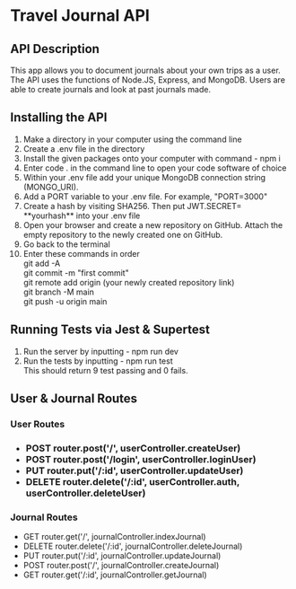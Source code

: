 <h1>Travel Journal API</h1>

<h2>API Description</h2>

<p>This app allows you to document journals about your own trips as a user. The API uses the functions of Node.JS, Express, and MongoDB. Users are able to create journals and look at past journals made.</p>

<h2>Installing the API</h2>
<ol>
  <li>Make a directory in your computer using the command line</li>
  <liInitialize an empty git repository with git init and clone my repository onto your machine using SSH</li>
  <li>Create a .env file in the directory</li>
  <li>Install the given packages onto your computer with command - npm i</li>
  <li>Enter code . in the command line to open your code software of choice</li>
  <li>Within your .env file add your unique MongoDB connection string (MONGO_URI).</li>
    <li>Add a PORT variable to your .env file. For example, "PORT=3000"</li>
    <li>Create a hash by visiting SHA256. Then put JWT.SECRET= **yourhash** into your .env file</li>
    <li>Open your browser and create a new repository on GitHub. Attach the empty repository to the newly created one on GitHub.
</li>
    <li>Go back to the terminal
</li>
    <li>Enter these commands in order
      <br>
      git add -A
      <br>
      git commit -m "first commit"
      <br>
      git remote add origin (your newly created repository link)
      <br>
      git branch -M main
      <br>
      git push -u origin main
    </li>
  </ol>

  <h2>Running Tests via Jest & Supertest</h2>
  <ol>
    <li>Run the server by inputting - npm run dev</li>
    <li>Run the tests by inputting - npm run test
      <br>
      This should return 9 test passing and 0 fails.
    </li>
  </ol>

  <h2>User & Journal Routes</h2>
  <h3>User Routes<h3>
  <ul>
    <li>POST router.post('/', userController.createUser)</li>
    <li>POST router.post('/login', userController.loginUser)</li>
    <li>PUT router.put('/:id', userController.updateUser)</li>
    <li>DELETE router.delete('/:id', userController.auth, userController.deleteUser)</li>
  </ul>
  <h3>Journal Routes</h3>
  <ul>
    <li>GET router.get('/', journalController.indexJournal)</li>
    <li>DELETE router.delete('/:id', journalController.deleteJournal)</li>
    <li>PUT router.put('/:id', journalController.updateJournal)</li>
    <li>POST router.post('/', journalController.createJournal)</li>
    <li>GET router.get('/:id', journalController.getJournal)</li>
  </ul>
